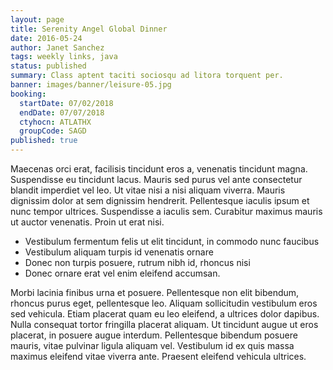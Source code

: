 ```yaml
---
layout: page
title: Serenity Angel Global Dinner
date: 2016-05-24
author: Janet Sanchez
tags: weekly links, java
status: published
summary: Class aptent taciti sociosqu ad litora torquent per.
banner: images/banner/leisure-05.jpg
booking:
  startDate: 07/02/2018
  endDate: 07/07/2018
  ctyhocn: ATLATHX
  groupCode: SAGD
published: true
---
```

Maecenas orci erat, facilisis tincidunt eros a, venenatis tincidunt magna. Suspendisse eu tincidunt lacus. Mauris sed purus vel ante consectetur blandit imperdiet vel leo. Ut vitae nisi a nisi aliquam viverra. Mauris dignissim dolor at sem dignissim hendrerit. Pellentesque iaculis ipsum et nunc tempor ultrices. Suspendisse a iaculis sem. Curabitur maximus mauris ut auctor venenatis. Proin ut erat nisi.

* Vestibulum fermentum felis ut elit tincidunt, in commodo nunc faucibus
* Vestibulum aliquam turpis id venenatis ornare
* Donec non turpis posuere, rutrum nibh id, rhoncus nisi
* Donec ornare erat vel enim eleifend accumsan.

Morbi lacinia finibus urna et posuere. Pellentesque non elit bibendum, rhoncus purus eget, pellentesque leo. Aliquam sollicitudin vestibulum eros sed vehicula. Etiam placerat quam eu leo eleifend, a ultrices dolor dapibus. Nulla consequat tortor fringilla placerat aliquam. Ut tincidunt augue ut eros placerat, in posuere augue interdum. Pellentesque bibendum posuere mauris, vitae pulvinar ligula aliquam vel. Vestibulum id ex quis massa maximus eleifend vitae viverra ante. Praesent eleifend vehicula ultrices.
